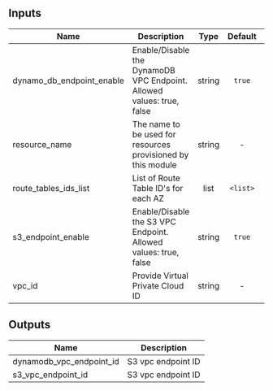 
## Inputs

| Name | Description | Type | Default | Required |
|------|-------------|:----:|:-----:|:-----:|
| dynamo_db_endpoint_enable | Enable/Disable the DynamoDB VPC Endpoint. Allowed values: true, false | string | `true` | no |
| resource_name | The name to be used for resources provisioned by this module | string | - | yes |
| route_tables_ids_list | List of Route Table ID's for each AZ | list | `<list>` | no |
| s3_endpoint_enable | Enable/Disable the S3 VPC Endpoint. Allowed values: true, false | string | `true` | no |
| vpc_id | Provide Virtual Private Cloud ID | string | - | yes |

## Outputs

| Name | Description |
|------|-------------|
| dynamodb_vpc_endpoint_id | S3 vpc endpoint ID |
| s3_vpc_endpoint_id | S3 vpc endpoint ID |

